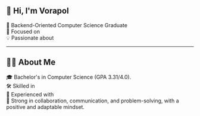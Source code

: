 
<H2>👋 Hi, I'm Vorapol</H2>

<p>

🚀 Backend-Oriented Computer Science Graduate
<br>
📍 Focused on 
<br>
💡 Passionate about
<br>
</p>

---
<H2>🧑‍💻 About Me  </H2>

🎓 Bachelor's in Computer Science (GPA 3.31/4.0).
<br>
🛠️ Skilled in
<br>
🌱 Experienced with
<br>
🤝 Strong in collaboration, communication, and problem-solving, with a positive and adaptable mindset.
<br>






